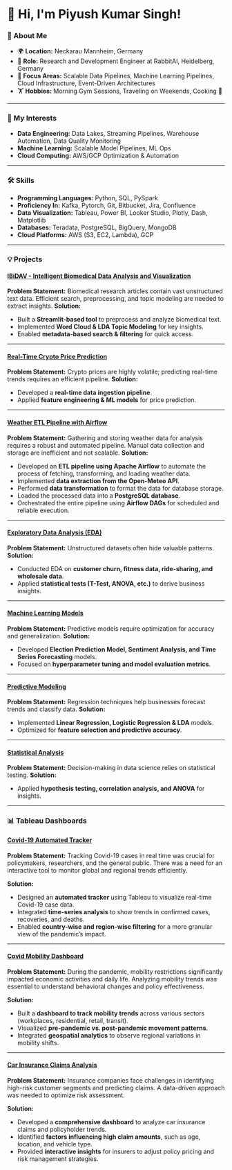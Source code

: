 # 👋 Hi, I'm Piyush Kumar Singh!

### 🚀 About Me
- 🌍 **Location:** Neckarau Mannheim, Germany
- 💼 **Role:** Research and Development Engineer at RabbitAI, Heidelberg, Germany
- 🎯 **Focus Areas:** Scalable Data Pipelines, Machine Learning Pipelines, Cloud Infrastructure, Event-Driven Architectures
- 🏋️ **Hobbies:** Morning Gym Sessions, Traveling on Weekends, Cooking 🍳

---

### 🌟 My Interests
- **Data Engineering:** Data Lakes, Streaming Pipelines, Warehouse Automation, Data Quality Monitoring
- **Machine Learning:** Scalable Model Pipelines, ML Ops
- **Cloud Computing:** AWS/GCP Optimization & Automation

---

### 🛠️ Skills
- **Programming Languages:** Python, SQL, PySpark
- **Proficiency In:** Kafka, Pytorch, Git, Bitbucket, Jira, Confluence
- **Data Visualization:** Tableau, Power BI, Looker Studio, Plotly, Dash, Matplotlib
- **Databases:** Teradata, PostgreSQL, BigQuery, MongoDB
- **Cloud Platforms:** AWS (S3, EC2, Lambda), GCP

---

### 💡 Projects

#### [IBiDAV - Intelligent Biomedical Data Analysis and Visualization](https://github.com/PiyushSinghKumar/IBiDAV)
**Problem Statement:** Biomedical research articles contain vast unstructured text data. Efficient search, preprocessing, and topic modeling are needed to extract insights.
**Solution:**
- Built a **Streamlit-based tool** to preprocess and analyze biomedical text.
- Implemented **Word Cloud & LDA Topic Modeling** for key insights.
- Enabled **metadata-based search & filtering** for quick access.

---

#### [Real-Time Crypto Price Prediction](https://github.com/PiyushSinghKumar/real-time-crypto-prediction)
**Problem Statement:** Crypto prices are highly volatile; predicting real-time trends requires an efficient pipeline.
**Solution:**
- Developed a **real-time data ingestion pipeline**.
- Applied **feature engineering & ML models** for price prediction.

---

#### [Weather ETL Pipeline with Airflow](https://github.com/PiyushSinghKumar/weather-airflow-pipeline)
**Problem Statement:**  Gathering and storing weather data for analysis requires a robust and automated pipeline. Manual data collection and storage are inefficient and not scalable.
**Solution:**
- Developed an **ETL pipeline using Apache Airflow** to automate the process of fetching, transforming, and loading weather data.
- Implemented **data extraction from the Open-Meteo API**.
- Performed **data transformation** to format the data for database storage.
- Loaded the processed data into a **PostgreSQL database**.
- Orchestrated the entire pipeline using **Airflow DAGs** for scheduled and reliable execution.


---

#### [Exploratory Data Analysis (EDA)](https://github.com/PiyushSinghKumar/exploratory-data-analysis)
**Problem Statement:** Unstructured datasets often hide valuable patterns.
**Solution:**
- Conducted EDA on **customer churn, fitness data, ride-sharing, and wholesale data**.
- Applied **statistical tests (T-Test, ANOVA, etc.)** to derive business insights.

---

#### [Machine Learning Models](https://github.com/PiyushSinghKumar/machine-learning-models)
**Problem Statement:** Predictive models require optimization for accuracy and generalization.
**Solution:**
- Developed **Election Prediction Model, Sentiment Analysis, and Time Series Forecasting** models.
- Focused on **hyperparameter tuning and model evaluation metrics**.

---

#### [Predictive Modeling](https://github.com/PiyushSinghKumar/predictive-modeling)
**Problem Statement:** Regression techniques help businesses forecast trends and classify data.
**Solution:**
- Implemented **Linear Regression, Logistic Regression & LDA** models.
- Optimized for **feature selection and predictive accuracy**.

---

#### [Statistical Analysis](https://github.com/PiyushSinghKumar/statistical-analysis)
**Problem Statement:** Decision-making in data science relies on statistical testing.
**Solution:**
- Applied **hypothesis testing, correlation analysis, and ANOVA** for insights.

---

### 📊 Tableau Dashboards

#### [Covid-19 Automated Tracker](https://public.tableau.com/app/profile/piyush.kumar.singh6333/viz/AutomatedTrackerCovid19/Covid-19AutomatedTracker)
**Problem Statement:**
Tracking Covid-19 cases in real time was crucial for policymakers, researchers, and the general public. There was a need for an interactive tool to monitor global and regional trends efficiently.

**Solution:**
- Designed an **automated tracker** using Tableau to visualize real-time Covid-19 case data.
- Integrated **time-series analysis** to show trends in confirmed cases, recoveries, and deaths.
- Enabled **country-wise and region-wise filtering** for a more granular view of the pandemic’s impact.

---

#### [Covid Mobility Dashboard](https://public.tableau.com/app/profile/piyush.kumar.singh6333/viz/DashboardCovidMobility/Dashboard2)
**Problem Statement:**
During the pandemic, mobility restrictions significantly impacted economic activities and daily life. Analyzing mobility trends was essential to understand behavioral changes and policy effectiveness.

**Solution:**
- Built a **dashboard to track mobility trends** across various sectors (workplaces, residential, retail, transit).
- Visualized **pre-pandemic vs. post-pandemic movement patterns**.
- Integrated **geospatial analytics** to observe regional variations in mobility shifts.

---

#### [Car Insurance Claims Analysis](https://public.tableau.com/app/profile/piyush.kumar.singh6333/viz/DVTProjectCarInsuranceTableau-PiyushKumarSingh/Storyforhighestclaimbasedonpeople)
**Problem Statement:**
Insurance companies face challenges in identifying high-risk customer segments and predicting claims. A data-driven approach was needed to optimize risk assessment.

**Solution:**
- Developed a **comprehensive dashboard** to analyze car insurance claims and policyholder trends.
- Identified **factors influencing high claim amounts**, such as age, location, and vehicle type.
- Provided **interactive insights** for insurers to adjust policy pricing and risk management strategies.
